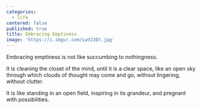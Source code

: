 ```yaml
---
categories:
  - life
centered: false
published: true
title: Embracing Emptiness
image: 'https://i.imgur.com/LwV22Dt.jpg'
---
```

Embracing emptiness
is not like succumbing 
to nothingness.

It is cleaning the closet 
of the mind,
until it is a clear space,
like an open sky
through which clouds of thought
may come and go, 
without lingering,
without clutter.

It is like standing 
in an open field,
inspiring in its grandeur,
and pregnant 
with possibilities.
